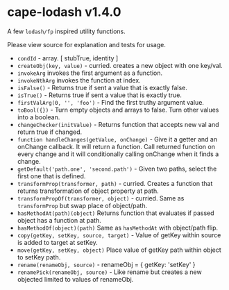 # cape-lodash v1.4.0

A few `lodash/fp` inspired utility functions.

Please view source for explanation and tests for usage.

- `condId` - array. [ stubTrue, identity ]
- `createObj(key, value)` - curried. creates a new object with one key/val.
- `invokeArg` invokes the first argument as a function.
- `invokeNthArg` invokes the function at index.
- `isFalse()` - Returns true if sent a value that is exactly false.
- `isTrue()` - Returns true if sent a value that is exactly true.
- `firstValArg(0, '', 'foo')` - Find the first truthy argument value.
- `toBool({})` - Turn empty objects and arrays to false. Turn other values into a boolean.
- `changeChecker(initValue)` - Returns function that accepts new val and return true if changed.
- `function handleChanges(getValue, onChange)` - Give it a getter and an onChange callback. It will return a function. Call returned function on every change and it will conditionally calling onChange when it finds a change.
- `getDefault('path.one', 'second.path')` - Given two paths, select the first one that is defined.
- `transformProp(transformer, path)` - curried. Creates a function that returns transformation of object property at path.
- `transformPropOf(transformer, object)` - curried. Same as `transformProp` but swap place of object/path.
- `hasMethodAt(path)(object)` Returns function that evaluates if passed object has a function at path.
- `hasMethodOf(object)(path)` Same as `hasMethodAt` with object/path flip.
- `copy(getKey, setKey, source, target)` - Value of getKey within source is added to target at setKey.
- `move(getKey, setKey, object)` Place value of getKey path within object to setKey path.
- `rename(renameObj, source)` - renameObj = { getKey: 'setKey' }
- `renamePick(renameObj, source)` - Like rename but creates a new objected limited to values of renameObj.
